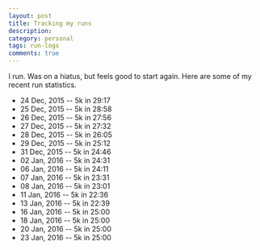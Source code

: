 ```yaml
---
layout: post
title: Tracking my runs
description: 
category: personal
tags: run-logs
comments: true
---
```


I run. Was on a hiatus, but feels good to start again. Here are some of my recent run statistics.

- 24 Dec, 2015 -- 5k in 29:17
- 25 Dec, 2015 -- 5k in 28:58
- 26 Dec, 2015 -- 5k in 27:56
- 27 Dec, 2015 -- 5k in 27:32
- 28 Dec, 2015 -- 5k in 26:05
- 29 Dec, 2015 -- 5k in 25:12
- 31 Dec, 2015 -- 5k in 24:46
- 02 Jan, 2016 -- 5k in 24:31
- 06 Jan, 2016 -- 5k in 24:11
- 07 Jan, 2016 -- 5k in 23:31
- 08 Jan, 2016 -- 5k in 23:01
- 11 Jan, 2016 -- 5k in 22:36
- 13 Jan, 2016 -- 5k in 22:39
- 16 Jan, 2016 -- 5k in 25:00
- 18 Jan, 2016 -- 5k in 25:00
- 20 Jan, 2016 -- 5k in 25:00
- 23 Jan, 2016 -- 5k in 25:00
